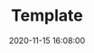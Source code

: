 ---
title: Template
date: 2020-11-15 16:08:00
description: Allow me to introduce myself
draft: true
tags: test
---
